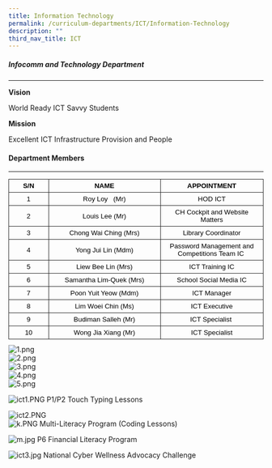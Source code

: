```yaml
---
title: Information Technology
permalink: /curriculum-departments/ICT/Information-Technology
description: ""
third_nav_title: ICT
---
```

##### Infocomm and Technology Department
----------------------------------

**Vision**

World Ready ICT Savvy Students  

**Mission**

Excellent ICT Infrastructure Provision and People

#### Department Members
------------------

<table style="margin: 0px; outline: 0px; padding: 0px; border-collapse: collapse; max-width: 100%; border: none; width: 589px; height: 328px;" align="left" cellpadding="0" cellspacing="0" border="1" class="MsoNormalTable"><tbody style="margin: 0px; outline: 0px; padding: 0px;"><tr style="margin: 0px; outline: 0px; padding: 0px;"><td style="margin: 0px; outline: 0px; padding: 3.75pt; width: 86px; border: 1pt solid rgb(42, 42, 42);" width="65"><p style="margin: 0px 0px 0.0001pt; outline: 0px; padding: 0px; line-height: normal; color: rgb(0, 0, 0); font-family: Helvetica; font-size: 13px; text-align: center;" align="center" class="MsoNormal"><b style="margin: 0px; outline: 0px; padding: 0px;"><span style="margin: 0px; outline: 0px; padding: 0px; font-size: 10pt; font-family: Helvetica, sans-serif;">S/N</span></b><span style="margin: 0px; outline: 0px; padding: 0px; font-size: 10pt; font-family: Helvetica, sans-serif;"></span></p></td><td style="margin: 0px; outline: 0px; padding: 3.75pt; width: 270px; border-top: 1pt solid rgb(42, 42, 42); border-right: 1pt solid rgb(42, 42, 42); border-bottom: 1pt solid rgb(42, 42, 42); border-image: initial; border-left: none;" width="214"><p style="margin: 0px 0px 0.0001pt; outline: 0px; padding: 0px; line-height: normal; color: rgb(0, 0, 0); font-family: Helvetica; font-size: 13px; text-align: center;" align="center" class="MsoNormal"><b style="margin: 0px; outline: 0px; padding: 0px;"><span style="margin: 0px; outline: 0px; padding: 0px; font-size: 10pt; font-family: Helvetica, sans-serif;">NAME</span></b><span style="margin: 0px; outline: 0px; padding: 0px; font-size: 10pt; font-family: Helvetica, sans-serif;"></span></p></td><td style="margin: 0px; outline: 0px; padding: 3.75pt; border-top: 1pt solid rgb(42, 42, 42); border-right: 1pt solid rgb(42, 42, 42); border-bottom: 1pt solid rgb(42, 42, 42); border-image: initial; border-left: none; width: 231px;"><p style="margin: 0px 0px 0.0001pt; outline: 0px; padding: 0px; line-height: normal; color: rgb(0, 0, 0); font-family: Helvetica; font-size: 13px; text-align: center;" align="center" class="MsoNormal"><b style="margin: 0px; outline: 0px; padding: 0px;"><span style="margin: 0px; outline: 0px; padding: 0px; font-size: 10pt; font-family: Helvetica, sans-serif;">APPOINTMENT</span></b><span style="margin: 0px; outline: 0px; padding: 0px; font-size: 10pt; font-family: Helvetica, sans-serif;"></span></p></td></tr><tr style="margin: 0px; outline: 0px; padding: 0px;"><td style="margin: 0px; outline: 0px; padding: 3.75pt; width: 56.25pt; border-right: 1pt solid rgb(42, 42, 42); border-bottom: 1pt solid rgb(42, 42, 42); border-left: 1pt solid rgb(42, 42, 42); border-image: initial; border-top: none;" width="65"><p style="margin: 0px 0px 0.0001pt; outline: 0px; padding: 0px; line-height: normal; color: rgb(0, 0, 0); font-family: Helvetica; font-size: 13px; text-align: center;" align="center" class="MsoNormal"><span style="margin: 0px; outline: 0px; padding: 0px; font-size: 10pt; font-family: Arial, sans-serif;">1</span></p></td><td style="margin: 0px; outline: 0px; padding: 3.75pt; width: 193.5pt; border-top: none; border-left: none; border-bottom: 1pt solid rgb(42, 42, 42); border-right: 1pt solid rgb(42, 42, 42);" width="214"><p style="margin: 0px 0px 0.0001pt; outline: 0px; padding: 0px; line-height: normal; color: rgb(0, 0, 0); font-family: Helvetica; font-size: 13px; text-align: center;" align="center" class="MsoNormal"><span style="margin: 0px; outline: 0px; padding: 0px; font-size: 10pt; font-family: Arial, sans-serif;">Roy Loy&nbsp; &nbsp;(Mr)</span></p></td><td style="margin: 0px; outline: 0px; padding: 3.75pt; width: 164.25pt; border-top: none; border-left: none; border-bottom: 1pt solid rgb(42, 42, 42); border-right: 1pt solid rgb(42, 42, 42);" width="193"><p style="margin: 0px 0px 0.0001pt; outline: 0px; padding: 0px; line-height: normal; color: rgb(0, 0, 0); font-family: Helvetica; font-size: 13px; text-align: center;" align="center" class="MsoNormal"><span style="margin: 0px; outline: 0px; padding: 0px; font-size: 10pt; font-family: Arial, sans-serif;">HOD ICT</span></p></td></tr><tr style="margin: 0px; outline: 0px; padding: 0px;"><td style="margin: 0px; outline: 0px; padding: 3.75pt; width: 56.25pt; border-right: 1pt solid rgb(42, 42, 42); border-bottom: 1pt solid rgb(42, 42, 42); border-left: 1pt solid rgb(42, 42, 42); border-image: initial; border-top: none;" width="65"><p style="margin: 0px 0px 0.0001pt; outline: 0px; padding: 0px; line-height: normal; color: rgb(0, 0, 0); font-family: Helvetica; font-size: 13px; text-align: center;" align="center" class="MsoNormal"><span style="margin: 0px; outline: 0px; padding: 0px; font-size: 10pt; font-family: Arial, sans-serif;">2</span></p></td><td style="margin: 0px; outline: 0px; padding: 3.75pt; width: 193.5pt; border-top: none; border-left: none; border-bottom: 1pt solid rgb(42, 42, 42); border-right: 1pt solid rgb(42, 42, 42);" width="214"><p style="margin: 0px 0px 0.0001pt; outline: 0px; padding: 0px; line-height: normal; color: rgb(0, 0, 0); font-family: Helvetica; font-size: 13px; text-align: center;" align="center" class="MsoNormal"><span style="margin: 0px; outline: 0px; padding: 0px; font-size: 10pt; font-family: Arial, sans-serif;">Louis Lee (Mr)</span></p></td><td style="margin: 0px; outline: 0px; padding: 3.75pt; width: 164.25pt; border-top: none; border-left: none; border-bottom: 1pt solid rgb(42, 42, 42); border-right: 1pt solid rgb(42, 42, 42);" width="193"><p style="margin: 0px 0px 0.0001pt; outline: 0px; padding: 0px; line-height: normal; color: rgb(0, 0, 0); font-family: Helvetica; font-size: 13px; text-align: center;" align="center" class="MsoNormal"><span style="margin: 0px; outline: 0px; padding: 0px; font-size: 10pt; font-family: Arial, sans-serif;">CH Cockpit and Website Matters</span></p></td></tr><tr style="margin: 0px; outline: 0px; padding: 0px;"><td style="margin: 0px; outline: 0px; padding: 3.75pt; width: 56.25pt; border-right: 1pt solid rgb(42, 42, 42); border-bottom: 1pt solid rgb(42, 42, 42); border-left: 1pt solid rgb(42, 42, 42); border-image: initial; border-top: none;" width="65"><p style="margin: 0px 0px 0.0001pt; outline: 0px; padding: 0px; line-height: normal; color: rgb(0, 0, 0); font-family: Helvetica; font-size: 13px; text-align: center;" align="center" class="MsoNormal"><span style="margin: 0px; outline: 0px; padding: 0px; font-size: 10pt; font-family: Arial, sans-serif;">3</span></p></td><td style="margin: 0px; outline: 0px; padding: 3.75pt; width: 193.5pt; border-top: none; border-left: none; border-bottom: 1pt solid rgb(42, 42, 42); border-right: 1pt solid rgb(42, 42, 42);" width="214"><p style="margin: 0px 0px 0.0001pt; outline: 0px; padding: 0px; line-height: normal; color: rgb(0, 0, 0); font-family: Helvetica; font-size: 13px; text-align: center;" align="center" class="MsoNormal"><span style="margin: 0px; outline: 0px; padding: 0px; font-size: 10pt; font-family: Arial, sans-serif;">Chong Wai Ching (Mrs)</span></p></td><td style="margin: 0px; outline: 0px; padding: 3.75pt; width: 164.25pt; border-top: none; border-left: none; border-bottom: 1pt solid rgb(42, 42, 42); border-right: 1pt solid rgb(42, 42, 42);" width="193"><p style="margin: 0px 0px 0.0001pt; outline: 0px; padding: 0px; line-height: normal; color: rgb(0, 0, 0); font-family: Helvetica; font-size: 13px; text-align: center;" align="center" class="MsoNormal"><span style="margin: 0px; outline: 0px; padding: 0px; font-size: 10pt; font-family: Arial, sans-serif;">Library Coordinator</span></p></td></tr><tr style="margin: 0px; outline: 0px; padding: 0px;"><td style="margin: 0px; outline: 0px; padding: 3.75pt; width: 56.25pt; border-right: 1pt solid rgb(42, 42, 42); border-bottom: 1pt solid rgb(42, 42, 42); border-left: 1pt solid rgb(42, 42, 42); border-image: initial; border-top: none;" width="65"><p style="margin: 0px 0px 0.0001pt; outline: 0px; padding: 0px; line-height: normal; color: rgb(0, 0, 0); font-family: Helvetica; font-size: 13px; text-align: center;" align="center" class="MsoNormal"><span style="margin: 0px; outline: 0px; padding: 0px; font-size: 10pt; font-family: Arial, sans-serif;">4</span></p></td><td style="margin: 0px; outline: 0px; padding: 3.75pt; width: 193.5pt; border-top: none; border-left: none; border-bottom: 1pt solid rgb(42, 42, 42); border-right: 1pt solid rgb(42, 42, 42);" width="214"><p style="margin: 0px 0px 0.0001pt; outline: 0px; padding: 0px; line-height: normal; color: rgb(0, 0, 0); font-family: Helvetica; font-size: 13px; text-align: center;" align="center" class="MsoNormal"><span style="margin: 0px; outline: 0px; padding: 0px; font-size: 10pt; font-family: Arial, sans-serif;">Yong Jui Lin (Mdm)</span></p></td><td style="margin: 0px; outline: 0px; padding: 3.75pt; width: 164.25pt; border-top: none; border-left: none; border-bottom: 1pt solid rgb(42, 42, 42); border-right: 1pt solid rgb(42, 42, 42);" width="193"><p style="margin: 0px 0px 0.0001pt; outline: 0px; padding: 0px; line-height: normal; color: rgb(0, 0, 0); font-family: Helvetica; font-size: 13px; text-align: center;" align="center" class="MsoNormal"><span style="margin: 0px; outline: 0px; padding: 0px; font-size: 10pt; font-family: Arial, sans-serif;">Password Management and Competitions Team IC&nbsp;</span></p></td></tr><tr style="margin: 0px; outline: 0px; padding: 0px;"><td style="margin: 0px; outline: 0px; padding: 3.75pt; width: 56.25pt; border-right: 1pt solid rgb(42, 42, 42); border-bottom: 1pt solid rgb(42, 42, 42); border-left: 1pt solid rgb(42, 42, 42); border-image: initial; border-top: none;" width="65"><p style="margin: 0px 0px 0.0001pt; outline: 0px; padding: 0px; line-height: normal; color: rgb(0, 0, 0); font-family: Helvetica; font-size: 13px; text-align: center;" align="center" class="MsoNormal"><span style="margin: 0px; outline: 0px; padding: 0px; font-size: 10pt; font-family: Arial, sans-serif;">5</span></p></td><td style="margin: 0px; outline: 0px; padding: 3.75pt; width: 193.5pt; border-top: none; border-left: none; border-bottom: 1pt solid rgb(42, 42, 42); border-right: 1pt solid rgb(42, 42, 42);" width="214"><p style="margin: 0px 0px 0.0001pt; outline: 0px; padding: 0px; line-height: normal; color: rgb(0, 0, 0); font-family: Helvetica; font-size: 13px; text-align: center;" align="center" class="MsoNormal"><span style="margin: 0px; outline: 0px; padding: 0px; font-size: 10pt; font-family: Arial, sans-serif;">Liew Bee Lin (Mrs)</span></p></td><td style="margin: 0px; outline: 0px; padding: 3.75pt; width: 164.25pt; border-top: none; border-left: none; border-bottom: 1pt solid rgb(42, 42, 42); border-right: 1pt solid rgb(42, 42, 42);" width="193"><p style="margin: 0px 0px 0.0001pt; outline: 0px; padding: 0px; line-height: normal; color: rgb(0, 0, 0); font-family: Helvetica; font-size: 13px; text-align: center;" align="center" class="MsoNormal"><span style="margin: 0px; outline: 0px; padding: 0px; font-size: 10pt; font-family: Arial, sans-serif;">ICT Training IC</span></p></td></tr><tr style="margin: 0px; outline: 0px; padding: 0px;"><td style="margin: 0px; outline: 0px; padding: 3.75pt; width: 56.25pt; border-right: 1pt solid rgb(42, 42, 42); border-bottom: 1pt solid rgb(42, 42, 42); border-left: 1pt solid rgb(42, 42, 42); border-image: initial; border-top: none;" width="65"><p style="margin: 0px 0px 0.0001pt; outline: 0px; padding: 0px; line-height: normal; color: rgb(0, 0, 0); font-family: Helvetica; font-size: 13px; text-align: center;" align="center" class="MsoNormal"><span style="margin: 0px; outline: 0px; padding: 0px; font-size: 10pt; font-family: Arial, sans-serif;">6</span></p></td><td style="margin: 0px; outline: 0px; padding: 3.75pt; width: 193.5pt; border-top: none; border-left: none; border-bottom: 1pt solid rgb(42, 42, 42); border-right: 1pt solid rgb(42, 42, 42);" width="214"><p style="margin: 0px 0px 0.0001pt; outline: 0px; padding: 0px; line-height: normal; color: rgb(0, 0, 0); font-family: Helvetica; font-size: 13px; text-align: center;" align="center" class="MsoNormal"><span style="margin: 0px; outline: 0px; padding: 0px; font-size: 10pt; font-family: Arial, sans-serif;">Samantha Lim-Quek (Mrs)</span><span style="margin: 0px; outline: 0px; padding: 0px; font-size: 10pt; font-family: Arial, sans-serif;"></span></p></td><td style="margin: 0px; outline: 0px; padding: 3.75pt; width: 164.25pt; border-top: none; border-left: none; border-bottom: 1pt solid rgb(42, 42, 42); border-right: 1pt solid rgb(42, 42, 42);" width="193"><p style="margin: 0px 0px 0.0001pt; outline: 0px; padding: 0px; line-height: normal; color: rgb(0, 0, 0); font-family: Helvetica; font-size: 13px; text-align: center;" align="center" class="MsoNormal"><span style="margin: 0px; outline: 0px; padding: 0px; font-size: 10pt; font-family: Arial, sans-serif;">School Social Media IC</span></p></td></tr><tr style="margin: 0px; outline: 0px; padding: 0px;"><td style="margin: 0px; outline: 0px; padding: 3.75pt; width: 56.25pt; border-right: 1pt solid rgb(42, 42, 42); border-bottom: 1pt solid rgb(42, 42, 42); border-left: 1pt solid rgb(42, 42, 42); border-image: initial; border-top: none;" width="65"><p style="margin: 0px 0px 0.0001pt; outline: 0px; padding: 0px; line-height: normal; color: rgb(0, 0, 0); font-family: Helvetica; font-size: 13px; text-align: center;" align="center" class="MsoNormal"><span style="margin: 0px; outline: 0px; padding: 0px; font-size: 10pt; font-family: Arial, sans-serif;">7</span></p></td><td style="margin: 0px; outline: 0px; padding: 3.75pt; width: 193.5pt; border-top: none; border-left: none; border-bottom: 1pt solid rgb(42, 42, 42); border-right: 1pt solid rgb(42, 42, 42);" width="214"><p style="margin: 0px 0px 0.0001pt; outline: 0px; padding: 0px; line-height: normal; color: rgb(0, 0, 0); font-family: Helvetica; font-size: 13px; text-align: center;" align="center" class="MsoNormal"><span style="margin: 0px; outline: 0px; padding: 0px; font-size: 10pt; font-family: Arial, sans-serif;">Poon Yuit Yeow (Mdm)</span></p></td><td style="margin: 0px; outline: 0px; padding: 3.75pt; width: 164.25pt; border-top: none; border-left: none; border-bottom: 1pt solid rgb(42, 42, 42); border-right: 1pt solid rgb(42, 42, 42);" width="193"><p style="margin: 0px 0px 0.0001pt; outline: 0px; padding: 0px; line-height: normal; color: rgb(0, 0, 0); font-family: Helvetica; font-size: 13px; text-align: center;" align="center" class="MsoNormal"><span style="margin: 0px; outline: 0px; padding: 0px; font-size: 10pt; font-family: Arial, sans-serif;">ICT Manager</span></p></td></tr><tr style="margin: 0px; outline: 0px; padding: 0px;"><td style="margin: 0px; outline: 0px; padding: 3.75pt; width: 56.25pt; border-right: 1pt solid rgb(42, 42, 42); border-bottom: 1pt solid rgb(42, 42, 42); border-left: 1pt solid rgb(42, 42, 42); border-image: initial; border-top: none;" width="65"><p style="margin: 0px 0px 0.0001pt; outline: 0px; padding: 0px; line-height: normal; color: rgb(0, 0, 0); font-family: Helvetica; font-size: 13px; text-align: center;" align="center" class="MsoNormal"><span style="margin: 0px; outline: 0px; padding: 0px; font-size: 10pt; font-family: Arial, sans-serif;">8</span></p></td><td style="margin: 0px; outline: 0px; padding: 3.75pt; width: 193.5pt; border-top: none; border-left: none; border-bottom: 1pt solid rgb(42, 42, 42); border-right: 1pt solid rgb(42, 42, 42);" width="214"><p style="margin: 0px 0px 0.0001pt; outline: 0px; padding: 0px; line-height: normal; color: rgb(0, 0, 0); font-family: Helvetica; font-size: 13px; text-align: center;" align="center" class="MsoNormal"><span style="margin: 0px; outline: 0px; padding: 0px; font-size: 10pt; font-family: Arial, sans-serif;">Lim Woei Chin (Ms)</span></p></td><td style="margin: 0px; outline: 0px; padding: 3.75pt; width: 164.25pt; border-top: none; border-left: none; border-bottom: 1pt solid rgb(42, 42, 42); border-right: 1pt solid rgb(42, 42, 42);" width="193"><p style="margin: 0px 0px 0.0001pt; outline: 0px; padding: 0px; line-height: normal; color: rgb(0, 0, 0); font-family: Helvetica; font-size: 13px; text-align: center;" align="center" class="MsoNormal"><span style="margin: 0px; outline: 0px; padding: 0px; font-size: 10pt; font-family: Arial, sans-serif;">ICT Executive</span></p></td></tr><tr style="margin: 0px; outline: 0px; padding: 0px;"><td style="margin: 0px; outline: 0px; padding: 3.75pt; width: 56.25pt; border-right: 1pt solid rgb(42, 42, 42); border-bottom: 1pt solid rgb(42, 42, 42); border-left: 1pt solid rgb(42, 42, 42); border-image: initial; border-top: none;" width="65"><p style="margin: 0px 0px 0.0001pt; outline: 0px; padding: 0px; line-height: normal; color: rgb(0, 0, 0); font-family: Helvetica; font-size: 13px; text-align: center;" align="center" class="MsoNormal"><span style="margin: 0px; outline: 0px; padding: 0px; font-size: 10pt; font-family: Arial, sans-serif;">9</span></p></td><td style="margin: 0px; outline: 0px; padding: 3.75pt; width: 193.5pt; border-top: none; border-left: none; border-bottom: 1pt solid rgb(42, 42, 42); border-right: 1pt solid rgb(42, 42, 42);" width="214"><p style="margin: 0px 0px 0.0001pt; outline: 0px; padding: 0px; line-height: normal; color: rgb(0, 0, 0); font-family: Helvetica; font-size: 13px; text-align: center;" align="center" class="MsoNormal"><span style="margin: 0px; outline: 0px; padding: 0px; font-size: 10pt; font-family: Arial, sans-serif;">Budiman Salleh (Mr)</span></p></td><td style="margin: 0px; outline: 0px; padding: 3.75pt; width: 164.25pt; border-top: none; border-left: none; border-bottom: 1pt solid rgb(42, 42, 42); border-right: 1pt solid rgb(42, 42, 42);" width="193"><p style="margin: 0px 0px 0.0001pt; outline: 0px; padding: 0px; line-height: normal; color: rgb(0, 0, 0); font-family: Helvetica; font-size: 13px; text-align: center;" align="center" class="MsoNormal"><span style="margin: 0px; outline: 0px; padding: 0px; font-size: 10pt; font-family: Arial, sans-serif;">ICT Specialist&nbsp;</span></p></td></tr><tr style="margin: 0px; outline: 0px; padding: 0px;"><td style="margin: 0px; outline: 0px; padding: 3.75pt; width: 56.25pt; border-right: 1pt solid rgb(42, 42, 42); border-bottom: 1pt solid rgb(42, 42, 42); border-left: 1pt solid rgb(42, 42, 42); border-image: initial; border-top: none;" width="65"><p style="margin: 0px 0px 0.0001pt; outline: 0px; padding: 0px; line-height: normal; color: rgb(0, 0, 0); font-family: Helvetica; font-size: 13px; text-align: center;" align="center" class="MsoNormal"><span style="margin: 0px; outline: 0px; padding: 0px; font-size: 10pt; font-family: Arial, sans-serif;">10</span></p></td><td style="margin: 0px; outline: 0px; padding: 3.75pt; width: 193.5pt; border-top: none; border-left: none; border-bottom: 1pt solid rgb(42, 42, 42); border-right: 1pt solid rgb(42, 42, 42);" width="214"><p style="margin: 0px 0px 0.0001pt; outline: 0px; padding: 0px; line-height: normal; color: rgb(0, 0, 0); font-family: Helvetica; font-size: 13px; text-align: center;" align="center" class="MsoNormal"><span style="margin: 0px; outline: 0px; padding: 0px; font-size: 10pt; font-family: Arial, sans-serif;">Wong Jia Xiang (Mr)</span></p></td><td style="margin: 0px; outline: 0px; padding: 3.75pt; width: 164.25pt; border-top: none; border-left: none; border-bottom: 1pt solid rgb(42, 42, 42); border-right: 1pt solid rgb(42, 42, 42);" width="193"><p style="margin: 0px 0px 0.0001pt; outline: 0px; padding: 0px; line-height: normal; color: rgb(0, 0, 0); font-family: Helvetica; font-size: 13px; text-align: center;" align="center" class="MsoNormal"><span style="margin: 0px; outline: 0px; padding: 0px; font-size: 10pt; font-family: Arial, sans-serif;">ICT Specialist</span></p></td></tr></tbody></table>

  

  

  

  

  

  

  

  

  

  

  

  

  

  

  

![1.png](https://rivervalepri.moe.edu.sg/qql/slot/u143/Curriculum/Departments/ICT/1.png)  
![2.png](https://rivervalepri.moe.edu.sg/qql/slot/u143/Curriculum/Departments/ICT/2.png)  
![3.png](https://rivervalepri.moe.edu.sg/qql/slot/u143/Curriculum/Departments/ICT/3.png)  
![4.png](https://rivervalepri.moe.edu.sg/qql/slot/u143/Curriculum/Departments/ICT/4.png)  
![5.png](https://rivervalepri.moe.edu.sg/qql/slot/u143/Curriculum/Departments/ICT/5.png)  

  
![ict1.PNG](https://rivervalepri.moe.edu.sg/qql/slot/u143/Curriculum/Departments/ICT/ict1.PNG)
P1/P2 Touch Typing Lessons

  

  
![ict2.PNG](https://rivervalepri.moe.edu.sg/qql/slot/u143/Curriculum/Departments/ICT/ict2.PNG)  
![k.PNG](https://rivervalepri.moe.edu.sg/qql/slot/u143/Curriculum/Departments/ICT/k.PNG)
Multi-Literacy Program (Coding Lessons)

  

![m.jpg](https://rivervalepri.moe.edu.sg/qql/slot/u143/Curriculum/Departments/ICT/m.jpg)
P6 Financial Literacy Program&nbsp;

  
![ict3.jpg](https://rivervalepri.moe.edu.sg/qql/slot/u143/Curriculum/Departments/ICT/ict3.jpg)
National Cyber Wellness Advocacy Challenge